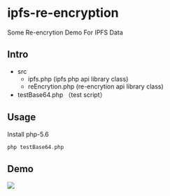 # ipfs-re-encryption

Some Re-encrytion Demo For IPFS Data


## Intro

- src
  - ipfs.php  (ipfs php api library class)
  - reEncrytion.php (re-encrytion api library class)
- testBase64.php （test script）

## Usage

Install php-5.6

```php
php testBase64.php

```

## Demo

![](http://daijiale-cn.oss-cn-hangzhou.aliyuncs.com/djl-blog-pic/ipfs/re-encryption/ipfs-cypto-deo.jpg)
